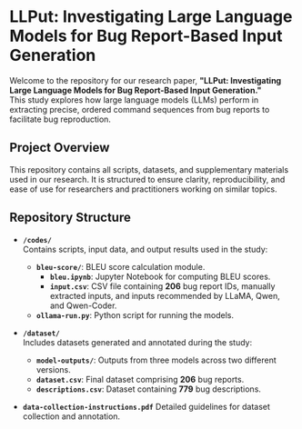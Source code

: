 # LLPut: Investigating Large Language Models for Bug Report-Based Input Generation

Welcome to the repository for our research paper, **"LLPut: Investigating Large Language Models for Bug Report-Based Input Generation."**  
This study explores how large language models (LLMs) perform in extracting precise, ordered command sequences from bug reports to facilitate bug reproduction.  

## Project Overview  

This repository contains all scripts, datasets, and supplementary materials used in our research. It is structured to ensure clarity, reproducibility, and ease of use for researchers and practitioners working on similar topics.  

## Repository Structure  

- **`/codes/`**  
  Contains scripts, input data, and output results used in the study:  
  - **`bleu-score/`**: BLEU score calculation module.  
    - **`bleu.ipynb`**: Jupyter Notebook for computing BLEU scores.  
    - **`input.csv`**: CSV file containing **206** bug report IDs, manually extracted inputs, and inputs recommended by LLaMA, Qwen, and Qwen-Coder.
  - **`ollama-run.py`**: Python script for running the models.

- **`/dataset/`**  
  Includes datasets generated and annotated during the study:
  - **`model-outputs/`**: Outputs from three models across two different versions.
  - **`dataset.csv`**: Final dataset comprising **206** bug reports.  
  - **`descriptions.csv`**: Dataset containing **779** bug descriptions.  

- **`data-collection-instructions.pdf`**
  Detailed guidelines for dataset collection and annotation.  
